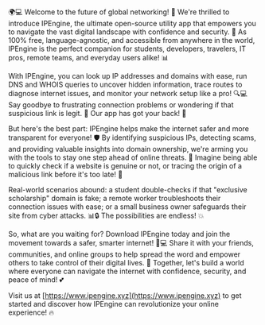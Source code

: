 🌍💻 Welcome to the future of global networking! 🚀 We're thrilled to introduce IPEngine, the ultimate open-source utility app that empowers you to navigate the vast digital landscape with confidence and security. 💪 As 100% free, language-agnostic, and accessible from anywhere in the world, IPEngine is the perfect companion for students, developers, travelers, IT pros, remote teams, and everyday users alike! 📊

With IPEngine, you can look up IP addresses and domains with ease, run DNS and WHOIS queries to uncover hidden information, trace routes to diagnose internet issues, and monitor your network setup like a pro! 🔍💻 Say goodbye to frustrating connection problems or wondering if that suspicious link is legit. 🤔 Our app has got your back! 💪

But here's the best part: IPEngine helps make the internet safer and more transparent for everyone! 🛡️ By identifying suspicious IPs, detecting scams, and providing valuable insights into domain ownership, we're arming you with the tools to stay one step ahead of online threats. 💯 Imagine being able to quickly check if a website is genuine or not, or tracing the origin of a malicious link before it's too late! 🚨

Real-world scenarios abound: a student double-checks if that "exclusive scholarship" domain is fake; a remote worker troubleshoots their connection issues with ease; or a small business owner safeguards their site from cyber attacks. 📊🔒 The possibilities are endless! 💥

So, what are you waiting for? Download IPEngine today and join the movement towards a safer, smarter internet! 🔧💻 Share it with your friends, communities, and online groups to help spread the word and empower others to take control of their digital lives. 🤝 Together, let's build a world where everyone can navigate the internet with confidence, security, and peace of mind! 💕

Visit us at [https://www.ipengine.xyz](https://www.ipengine.xyz) to get started and discover how IPEngine can revolutionize your online experience! 🔥